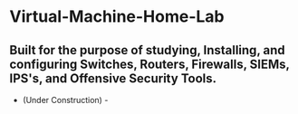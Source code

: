 # Virtual-Machine-Home-Lab
Built for the purpose of studying, Installing, and configuring Switches, Routers, Firewalls, SIEMs, IPS's, and Offensive Security Tools.
---

- (Under Construction) -
